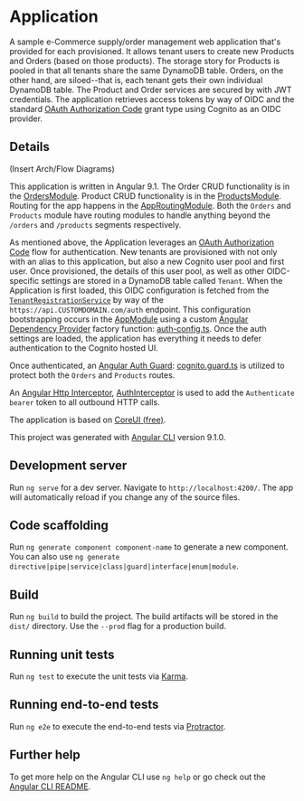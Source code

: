 # Application

A sample e-Commerce supply/order management web application that's provided for each provisioned. It allows tenant users to create new Products and Orders (based on those products). The storage story for Products is pooled in that all tenants share the same DynamoDB table. Orders, on the other hand, are siloed--that is, each tenant gets their own individual DynamoDB table. The Product and Order services are secured by with JWT credentials. The application retrieves access tokens by way of OIDC and the standard [OAuth Authorization Code](https://oauth.net/2/grant-types/authorization-code/) grant type using Cognito as an OIDC provider.

## Details

(Insert Arch/Flow Diagrams)

This application is written in Angular 9.1. The Order CRUD functionality is in the [OrdersModule](./src/app/orders/orders.module). Product CRUD functionality is in the [ProductsModule](./src/app/products/products.module). Routing for the app happens in the [AppRoutingModule]( /src/app/app.routing.ts). Both the `Orders` and `Products` module have routing modules to handle anything beyond the `/orders` and `/products` segments respectively.

As mentioned above, the Application leverages an [OAuth Authorization Code](https://oauth.net/2/grant-types/authorization-code/) flow for authentication. New tenants are provisioned with not only with an alias to this application, but also a new Cognito user pool and first user. Once provisioned, the details of this user pool, as well as other OIDC-specific settings are stored in a DynamoDB table called `Tenant`. When the Application is first loaded, this OIDC configuration is fetched from the [`TenantRegistrationService`](../../../../services/shared-services/tenant-registration-service) by way of the `https://api.CUSTOMDOMAIN.com/auth` endpoint. This configuration bootstrapping occurs in the [AppModule](./src/app/app.module.ts:88) using a custom [Angular Dependency Provider](https://angular.io/guide/dependency-injection-providers) factory function: [auth-config.ts](./src/app/views/auth/auth-config.ts). Once the auth settings are loaded, the application has everything it needs to defer authentication to the Cognito hosted UI.

Once authenticated, an [Angular Auth Guard](https://angular.io/api/router/CanActivate): [cognito.guard.ts](./src/app/cognito.guard.ts) is utilized to protect both the `Orders` and `Products` routes.

An [Angular Http Interceptor](https://angular.io/api/common/http/HttpInterceptor), [AuthInterceptor](./src/app/interceptors/auth.interceptor.ts) is used to add the `Authenticate bearer` token to all outbound HTTP calls.

The application is based on [CoreUI (free)](https://coreui.io/demo/3.2.0/).

This project was generated with [Angular CLI](https://github.com/angular/angular-cli) version 9.1.0.

## Development server

Run `ng serve` for a dev server. Navigate to `http://localhost:4200/`. The app will automatically reload if you change any of the source files.

## Code scaffolding

Run `ng generate component component-name` to generate a new component. You can also use `ng generate directive|pipe|service|class|guard|interface|enum|module`.

## Build

Run `ng build` to build the project. The build artifacts will be stored in the `dist/` directory. Use the `--prod` flag for a production build.

## Running unit tests

Run `ng test` to execute the unit tests via [Karma](https://karma-runner.github.io).

## Running end-to-end tests

Run `ng e2e` to execute the end-to-end tests via [Protractor](http://www.protractortest.org/).

## Further help

To get more help on the Angular CLI use `ng help` or go check out the [Angular CLI README](https://github.com/angular/angular-cli/blob/master/README.md).
